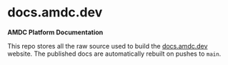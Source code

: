 # docs.amdc.dev

**AMDC Platform Documentation**

This repo stores all the raw source used to build the [docs.amdc.dev](https://docs.amdc.dev/) website.
The published docs are automatically rebuilt on pushes to `main`.

